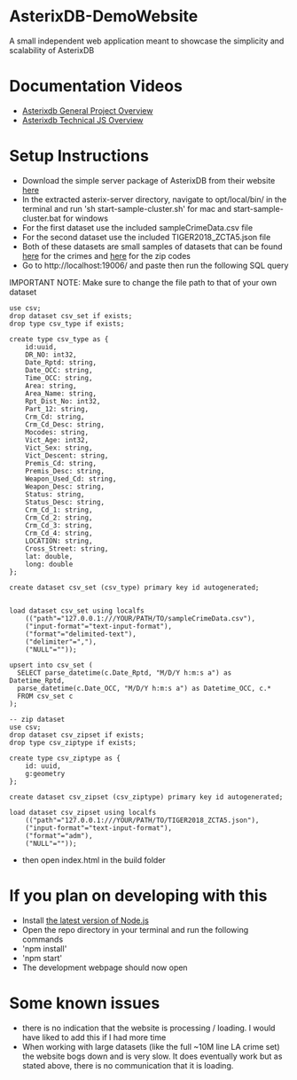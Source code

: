 # AsterixDB-DemoWebsite
A small independent web application meant to showcase the simplicity and scalability of AsterixDB

# Documentation Videos
* [Asterixdb General Project Overview](https://youtu.be/Czh94ciT02A)
* [Asterixdb Technical JS Overview](https://youtu.be/-zvdzW8AyWw)

# Setup Instructions
* Download the simple server package of AsterixDB from their website [here](https://asterixdb.apache.org/download.html)
* In the extracted asterix-server directory, navigate to opt/local/bin/ in the terminal and run 'sh start-sample-cluster.sh' for mac and start-sample-cluster.bat for windows
* For the first dataset use the included sampleCrimeData.csv file
* For the second dataset use the included TIGER2018_ZCTA5.json file
* Both of these datasets are small samples of datasets that can be found [here](https://data.lacity.org/Public-Safety/Crime-Data-from-2010-to-2019/63jg-8b9z) for the crimes and [here](https://star.cs.ucr.edu/?TIGER2018/ZCTA5#center=33.9578,-118.1739&zoom=11) for the zip codes
* Go to http://localhost:19006/ and paste then run the following SQL query

IMPORTANT NOTE: Make sure to change the file path to that of your own dataset
```
use csv;
drop dataset csv_set if exists;
drop type csv_type if exists;

create type csv_type as {
	id:uuid,
    DR_NO: int32,
    Date_Rptd: string,
    Date_OCC: string,
    Time_OCC: string,
    Area: string,
    Area_Name: string,
    Rpt_Dist_No: int32,
    Part_12: string,
    Crm_Cd: string,
    Crm_Cd_Desc: string,
    Mocodes: string,
    Vict_Age: int32,
    Vict_Sex: string,
    Vict_Descent: string,
    Premis_Cd: string,
    Premis_Desc: string,
    Weapon_Used_Cd: string,
    Weapon_Desc: string,
    Status: string,
    Status_Desc: string,
    Crm_Cd_1: string,
    Crm_Cd_2: string,
    Crm_Cd_3: string,
    Crm_Cd_4: string,
    LOCATION: string,
    Cross_Street: string,
    lat: double,
    long: double
};

create dataset csv_set (csv_type) primary key id autogenerated;


load dataset csv_set using localfs
    (("path"="127.0.0.1:///YOUR/PATH/TO/sampleCrimeData.csv"),
    ("input-format"="text-input-format"),
    ("format"="delimited-text"),
    ("delimiter"=","),
    ("NULL"=""));

upsert into csv_set (
  SELECT parse_datetime(c.Date_Rptd, "M/D/Y h:m:s a") as Datetime_Rptd,
  parse_datetime(c.Date_OCC, "M/D/Y h:m:s a") as Datetime_OCC, c.*
  FROM csv_set c
);

-- zip dataset
use csv;
drop dataset csv_zipset if exists;
drop type csv_ziptype if exists;

create type csv_ziptype as {
	id: uuid,
	g:geometry
};

create dataset csv_zipset (csv_ziptype) primary key id autogenerated;

load dataset csv_zipset using localfs
    (("path"="127.0.0.1:///YOUR/PATH/TO/TIGER2018_ZCTA5.json"),
    ("input-format"="text-input-format"),
    ("format"="adm"),
    ("NULL"=""));
```
* then open index.html in the build folder

# If you plan on developing with this
* Install [the latest version of Node.js](https://nodejs.org/en/)
* Open the repo directory in your terminal and run the following commands
* 'npm install'
* 'npm start'
* The development webpage should now open

# Some known issues
* there is no indication that the website is processing / loading. I would have liked to add this if I had more time
* When working with large datasets (like the full ~10M line LA crime set) the website bogs down and is very slow. It does eventually work but as stated above, there is no communication that it is loading. 